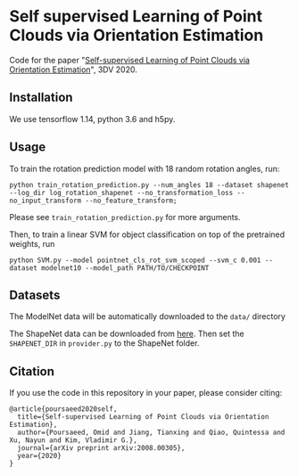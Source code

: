 # Self supervised Learning of Point Clouds via Orientation Estimation

Code for the paper "[Self-supervised Learning of Point Clouds via Orientation Estimation](https://arxiv.org/pdf/2008.00305.pdf)", 3DV 2020.

## Installation

We use tensorflow 1.14, python 3.6 and h5py.

## Usage

To train the rotation prediction model with 18 random rotation angles, run:

```
python train_rotation_prediction.py --num_angles 18 --dataset shapenet --log_dir log_rotation_shapenet --no_transformation_loss --no_input_transform --no_feature_transform;
```

Please see `train_rotation_prediction.py` for more arguments.

Then, to train a linear SVM for object classification on top of the pretrained weights, run

```
python SVM.py --model pointnet_cls_rot_svm_scoped --svm_c 0.001 --dataset modelnet10 --model_path PATH/TO/CHECKPOINT
```

## Datasets

The ModelNet data will be automatically downloaded to the `data/` directory

The ShapeNet data can be downloaded from [here](https://www.shapenet.org/). Then set the `SHAPENET_DIR` in `provider.py` to the ShapeNet folder.

## Citation

If you use the code in this repository in your paper, please consider citing:
```
@article{poursaeed2020self,
  title={Self-supervised Learning of Point Clouds via Orientation Estimation},
  author={Poursaeed, Omid and Jiang, Tianxing and Qiao, Quintessa and Xu, Nayun and Kim, Vladimir G.},
  journal={arXiv preprint arXiv:2008.00305},
  year={2020}
}
```

